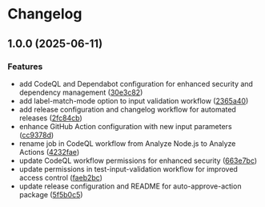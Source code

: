 # Changelog

## 1.0.0 (2025-06-11)


### Features

* add CodeQL and Dependabot configuration for enhanced security and dependency management ([30e3c82](https://github.com/lekman/auto-approve-action/commit/30e3c82b8c3b2d7957ec36d70ea3ffefef763887))
* add label-match-mode option to input validation workflow ([2365a40](https://github.com/lekman/auto-approve-action/commit/2365a4081aece304e14e0cdfd1bb978fc5e01080))
* add release configuration and changelog workflow for automated releases ([2fc84cb](https://github.com/lekman/auto-approve-action/commit/2fc84cbe6f9067d617e96b2f9f8f33483ae5b860))
* enhance GitHub Action configuration with new input parameters ([cc9378d](https://github.com/lekman/auto-approve-action/commit/cc9378d638fa3da3eb00f15a0abde5b736b812bc))
* rename job in CodeQL workflow from Analyze Node.js to Analyze Actions ([4232fae](https://github.com/lekman/auto-approve-action/commit/4232fae440f248fed287616befb5629e1ea49aa5))
* update CodeQL workflow permissions for enhanced security ([663e7bc](https://github.com/lekman/auto-approve-action/commit/663e7bce8dd1fcc1155d9fae2c9d96adef2bb991))
* update permissions in test-input-validation workflow for improved access control ([faeb2bc](https://github.com/lekman/auto-approve-action/commit/faeb2bc2546a8606e3e3402a1b8c218828966a4a))
* update release configuration and README for auto-approve-action package ([5f5b0c5](https://github.com/lekman/auto-approve-action/commit/5f5b0c55f2af265f9a85821f54bcd63b53960362))
